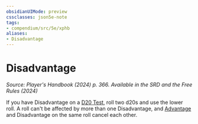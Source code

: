 ```yaml
---
obsidianUIMode: preview
cssclasses: json5e-note
tags:
- compendium/src/5e/xphb
aliases:
- Disadvantage
---
```

# Disadvantage
*Source: Player's Handbook (2024) p. 366. Available in the <span title='Systems Reference Document (5.2)'>SRD</span> and the Free Rules (2024)* 

If you have Disadvantage on a [D20 Test](/3-Mechanics/CLI/variant-rules/d20-test-xphb.md), roll two d20s and use the lower roll. A roll can't be affected by more than one Disadvantage, and [Advantage](/3-Mechanics/CLI/variant-rules/advantage-xphb.md) and Disadvantage on the same roll cancel each other.